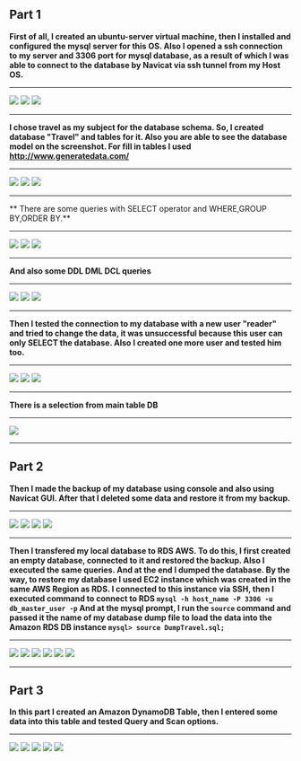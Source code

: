 ## Part 1
**First of all, I created an ubuntu-server virtual machine, then I installed and configured the  mysql server for this OS. Also I opened a ssh connection to my server and 3306 port for mysql database, as a result of which I was able to connect to the database by Navicat via ssh tunnel from my Host OS.**

------------

![](https://github.com/AlexGurtoff/DevOps_online_Kyiv_2021Q3/blob/master/m3/task3.1/setup-ubuntu-server-and-install-mysql-via-ssh.jpg)
![](https://github.com/AlexGurtoff/DevOps_online_Kyiv_2021Q3/blob/master/m3/task3.1/Navicat-connect-to-mysql.jpg)
![](https://github.com/AlexGurtoff/DevOps_online_Kyiv_2021Q3/blob/master/m3/task3.1/random-table-from-mysql-via-navicat.jpg)

------------


**I chose travel as my subject for the database schema. So, I created database "Travel" and tables for it. Also you are able to see the database model on the screenshot. For fill in tables I used http://www.generatedata.com/**

------------

![](https://github.com/AlexGurtoff/DevOps_online_Kyiv_2021Q3/blob/master/m3/task3.1/Create-database.jpg)
![](https://github.com/AlexGurtoff/DevOps_online_Kyiv_2021Q3/blob/master/m3/task3.1/Database-Model.jpg)
![](https://github.com/AlexGurtoff/DevOps_online_Kyiv_2021Q3/blob/master/m3/task3.1/Fill-tables.jpg)

------------
** There are some queries with SELECT operator and WHERE,GROUP BY,ORDER BY.**
 

------------

![](https://github.com/AlexGurtoff/DevOps_online_Kyiv_2021Q3/blob/master/m3/task3.1/Query1.jpg)
![](https://github.com/AlexGurtoff/DevOps_online_Kyiv_2021Q3/blob/master/m3/task3.1/Query2.jpg)
![](https://github.com/AlexGurtoff/DevOps_online_Kyiv_2021Q3/blob/master/m3/task3.1/Query3.jpg)

------------

**And also some DDL DML DCL queries**

------------

![](https://github.com/AlexGurtoff/DevOps_online_Kyiv_2021Q3/blob/master/m3/task3.1/Some-DML-Queries.jpg)
![](https://github.com/AlexGurtoff/DevOps_online_Kyiv_2021Q3/blob/master/m3/task3.1/Some-DDL-Queries.jpg)
![](https://github.com/AlexGurtoff/DevOps_online_Kyiv_2021Q3/blob/master/m3/task3.1/Some-DCL-Query-and-create-user.jpg)

------------

**Then I tested the connection to my database with a new user "reader" and tried to change the data, it was unsuccessful because this user can only SELECT the database. Also I created one more user and tested him too.**

------------

![](https://github.com/AlexGurtoff/DevOps_online_Kyiv_2021Q3/blob/master/m3/task3.1/Test-connection-for-reader-and-try-to-change-data.jpg)
![](https://github.com/AlexGurtoff/DevOps_online_Kyiv_2021Q3/blob/master/m3/task3.1/Create-another-user.jpg)
![](https://github.com/AlexGurtoff/DevOps_online_Kyiv_2021Q3/blob/master/m3/task3.1/Test-connection-for-DROPER.jpg)


------------

**There is a selection from main table DB**

------------

![](https://github.com/AlexGurtoff/DevOps_online_Kyiv_2021Q3/blob/master/m3/task3.1/SELECT-from-main-db.jpg)

------------

## Part 2

**Then I made the backup of my database using console and also using Navicat GUI. After that I deleted some data and restore it from my backup.**

------------

![](https://github.com/AlexGurtoff/DevOps_online_Kyiv_2021Q3/blob/master/m3/task3.1/Dump-Base.jpg)
![](https://github.com/AlexGurtoff/DevOps_online_Kyiv_2021Q3/blob/master/m3/task3.1/Dump-console-and-restore1.jpg)
![](https://github.com/AlexGurtoff/DevOps_online_Kyiv_2021Q3/blob/master/m3/task3.1/Dump-console-and-restore2.jpg)
![](https://github.com/AlexGurtoff/DevOps_online_Kyiv_2021Q3/blob/master/m3/task3.1/Dump-Restore.jpg)

------------

**Then I transfered my local database to RDS AWS. To do this, I first created an empty database, connected to it and restored the backup. Also I executed the same queries. And at the end I dumped the database. By the way, to restore my database I used EC2 instance which was created  in the same AWS Region as RDS. I connected to this instance via SSH, then I executed command to connect to RDS
`mysql -h host_name -P 3306 -u db_master_user -p`
And at the mysql prompt, I run the `source` command and passed it the name of my database dump file to load the data into the Amazon RDS DB instance
`mysql> source DumpTravel.sql;`**

------------

![](https://github.com/AlexGurtoff/DevOps_online_Kyiv_2021Q3/blob/master/m3/task3.1/RDS-Mysql.jpg)
![](https://github.com/AlexGurtoff/DevOps_online_Kyiv_2021Q3/blob/master/m3/task3.1/AWS-Connect.jpg)
![](https://github.com/AlexGurtoff/DevOps_online_Kyiv_2021Q3/blob/master/m3/task3.1/Execute-sql-queries-aws.jpg)
![](https://github.com/AlexGurtoff/DevOps_online_Kyiv_2021Q3/blob/master/m3/task3.1/restore_via_EC2.jpg)
![](https://github.com/AlexGurtoff/DevOps_online_Kyiv_2021Q3/blob/master/m3/task3.1/restore_via_EC2_2.jpg)
![](https://github.com/AlexGurtoff/DevOps_online_Kyiv_2021Q3/blob/master/m3/task3.1/Dump-AWS.jpg)

------------

## Part 3
**In this part I created an Amazon DynamoDB Table, then I entered some data into this table and tested Query and Scan options.**

------------

![](https://github.com/AlexGurtoff/DevOps_online_Kyiv_2021Q3/blob/master/m3/task3.1/Dynamo-DB-Table.jpg)
![](https://github.com/AlexGurtoff/DevOps_online_Kyiv_2021Q3/blob/master/m3/task3.1/Our-Dynamo-Table.jpg)
![](https://github.com/AlexGurtoff/DevOps_online_Kyiv_2021Q3/blob/master/m3/task3.1/Scan-query.jpg)
![](https://github.com/AlexGurtoff/DevOps_online_Kyiv_2021Q3/blob/master/m3/task3.1/Scan-query2.jpg)
![](https://github.com/AlexGurtoff/DevOps_online_Kyiv_2021Q3/blob/master/m3/task3.1/Query-DynamoDB.jpg)